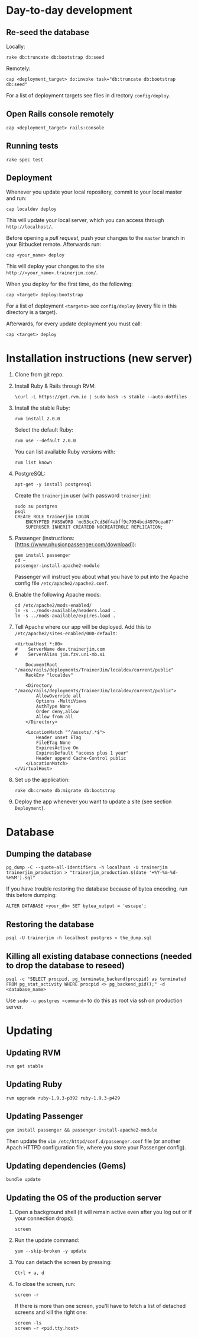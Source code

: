 # Day-to-day development

## Re-seed the database

Locally:

    rake db:truncate db:bootstrap db:seed

Remotely:

    cap <deployment_target> do:invoke task="db:truncate db:bootstrap db:seed"

For a list of deployment targets see files in directory `config/deploy`.

## Open Rails console remotely

    cap <deployment_target> rails:console

## Running tests

    rake spec test

## Deployment

Whenever you update your local repository, commit to your local master and run:

    cap localdev deploy

This will update your local server, which you can access through `http://localhost/`.

Before opening a _pull request_, push your changes to the `master` branch in your Bitbucket remote. Afterwards run:

    cap <your_name> deploy

This will deploy your changes to the site `http://<your_name>.trainerjim.com/`.

When you deploy for the first time, do the following:

    cap <target> deploy:bootstrap

For a list of deployment `<targets>` see `config/deploy` (every file in this directory is a target).

Afterwards, for every update deployment you must call:

    cap <target> deploy

# Installation instructions (new server)

1.  Clone from git repo.

2.  Install Ruby & Rails through RVM:

        \curl -L https://get.rvm.io | sudo bash -s stable --auto-dotfiles

3.  Install the stable Ruby:

        rvm install 2.0.0

    Select the default Ruby:

        rvm use --default 2.0.0

    You can list available Ruby versions with:

        rvm list known

4.  PostgreSQL:

        apt-get -y install postgresql

    Create the `trainerjim` user (with password `trainerjim`):

        sudo su postgres
        psql
        CREATE ROLE trainerjim LOGIN
            ENCRYPTED PASSWORD 'md53cc7cd3df4abff9c7954bcd4979cea67'
            SUPERUSER INHERIT CREATEDB NOCREATEROLE REPLICATION;

5.  Passenger (instructions: [https://www.phusionpassenger.com/download]):

        gem install passenger
        cd ~
        passenger-install-apache2-module

    Passenger will instruct you about what you have to put into the Apache config file `/etc/apache2/apache2.conf`.

6.  Enable the following Apache mods:

        cd /etc/apache2/mods-enabled/
        ln -s ../mods-available/headers.load .
        ln -s ../mods-available/expires.load .

7.  Tell Apache where our app will be deployed. Add this to `/etc/apache2/sites-enabled/000-default`:

        <VirtualHost *:80>
        #    ServerName dev.trainerjim.com
        #    ServerAlias jim.fzv.uni-mb.si

            DocumentRoot "/maco/rails/deployments/TrainerJim/localdev/current/public"
            RackEnv "localdev"

            <Directory "/maco/rails/deployments/TrainerJim/localdev/current/public">
                AllowOverride all
                Options -MultiViews
                AuthType None
                Order deny,allow
                Allow from all
            </Directory>

            <LocationMatch "^/assets/.*$">
                Header unset ETag
                FileETag None
                ExpiresActive On
                ExpiresDefault "access plus 1 year"
                Header append Cache-Control public
            </LocationMatch>
        </VirtualHost>

8.  Set up the application:

        rake db:create db:migrate db:bootstrap

9.  Deploy the app whenever you want to update a site (see section `Deployment`).

# Database

## Dumping the database

    pg_dump -C --quote-all-identifiers -h localhost -U trainerjim trainerjim_production > "trainerjim_production.$(date '+%Y-%m-%d-%H%M').sql"

If you have trouble restoring the database because of bytea encoding, run this before dumping:

    ALTER DATABASE <your_db> SET bytea_output = 'escape';

## Restoring the database

    psql -U trainerjim -h localhost postgres < the_dump.sql
    
## Killing all existing database connections (needed to drop the database to reseed)

    psql -c "SELECT procpid, pg_terminate_backend(procpid) as terminated FROM pg_stat_activity WHERE procpid <> pg_backend_pid();" -d <database_name>

Use `sudo -u postgres <command>` to do this as root via ssh on production server.

# Updating

## Updating RVM

    rvm get stable

## Updating Ruby

    rvm upgrade ruby-1.9.3-p392 ruby-1.9.3-p429

## Updating Passenger

    gem install passenger && passenger-install-apache2-module

Then update the `vim /etc/httpd/conf.d/passenger.conf` file (or another Apach HTTPD configuration file, where you store your Passenger config).

## Updating dependencies (Gems)

    bundle update

## Updating the OS of the production server

1.  Open a background shell (it will remain active even after you log out or if your connection drops):

        screen

2.  Run the update command:

        yum --skip-broken -y update

3.  You can detach the screen by pressing:

        Ctrl + a, d

4.  To close the screen, run:

        screen -r

    If there is more than one screen, you'll have to fetch a list of detached screens and kill the right one:

        screen -ls
        screen -r <pid.tty.host>
